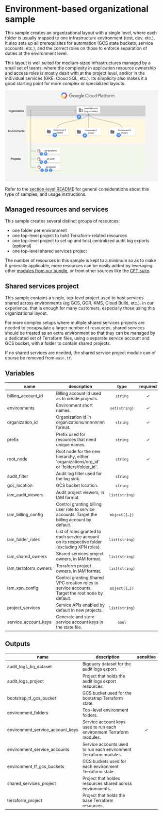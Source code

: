 # Environment-based organizational sample

This sample creates an organizational layout with a single level, where each  folder is usually mapped to one infrastructure environment (test, dev, etc.). It also sets up all prerequisites for automation (GCS state buckets, service accounts, etc.), and the correct roles on those to enforce separation of duties at the environment level.

This layout is well suited for medium-sized infrastructures managed by a small set of teams, where the complexity in application resource ownership and access roles is mostly dealt with at the project level, and/or in the individual services (GKE, Cloud SQL, etc.). Its simplicity also makes it a good starting point for more complex or specialized layouts.

![High-level diagram](diagram.png "High-level diagram")

Refer to the [section-level README](../README.md) for general considerations about this type of samples, and usage instructions.

## Managed resources and services

This sample creates several distinct groups of resources:

- one folder per environment
- one top-level project to hold Terraform-related resources
- one top-level project to set up and host centralized audit log exports (optional)
- one top-level shared services project

The number of resources in this sample is kept to a minimum so as to make it generally applicable, more resources can be easily added by leveraging other [modules from our bundle](../../modules/), or from other sources like the [CFT suite](https://github.com/terraform-google-modules).

## Shared services project

This sample contains a single, top-level project used to host services shared across environments (eg GCS, GCR, KMS, Cloud Build, etc.). In our experience, that is enough for many customers, especially those using this organizational layout.

For more complex setups where multiple shared services projects are needed to encapsulate a larger number of resources, shared services should be treated as an extra environment so that they can be managed by a dedicated set of Terraform files, using a separate service account and GCS bucket, with a folder to contain shared projects.

If no shared services are needed, the shared service project module can of course be removed from `main.tf`.


<!-- BEGIN TFDOC -->

## Variables

| name | description | type | required | default |
|---|---|:---:|:---:|:---:|
| billing_account_id | Billing account id used as to create projects. | <code>string</code> | ✓ |  |
| environments | Environment short names. | <code>set&#40;string&#41;</code> | ✓ |  |
| organization_id | Organization id in organizations/nnnnnnnn format. | <code>string</code> | ✓ |  |
| prefix | Prefix used for resources that need unique names. | <code>string</code> | ✓ |  |
| root_node | Root node for the new hierarchy, either 'organizations/org_id' or 'folders/folder_id'. | <code>string</code> | ✓ |  |
| audit_filter | Audit log filter used for the log sink. | <code>string</code> |  | <code title="&#34;&#10;logName: &#34;&#47;logs&#47;cloudaudit.googleapis.com&#37;2Factivity&#34;&#10;OR&#10;logName: &#34;&#47;logs&#47;cloudaudit.googleapis.com&#37;2Fsystem_event&#34;&#34;">&#8230;</code> |
| gcs_location | GCS bucket location. | <code>string</code> |  | <code>&#34;EU&#34;</code> |
| iam_audit_viewers | Audit project viewers, in IAM format. | <code>list&#40;string&#41;</code> |  | <code>&#91;&#93;</code> |
| iam_billing_config | Control granting billing user role to service accounts. Target the billing account by default. | <code title="object&#40;&#123;&#10;  grant      &#61; bool&#10;  target_org &#61; bool&#10;&#125;&#41;">object&#40;&#123;&#8230;&#125;&#41;</code> |  | <code title="&#123;&#10;  grant      &#61; true&#10;  target_org &#61; false&#10;&#125;">&#123;&#8230;&#125;</code> |
| iam_folder_roles | List of roles granted to each service account on its respective folder (excluding XPN roles). | <code>list&#40;string&#41;</code> |  | <code title="&#91;&#10;  &#34;roles&#47;compute.networkAdmin&#34;,&#10;  &#34;roles&#47;owner&#34;,&#10;  &#34;roles&#47;resourcemanager.folderViewer&#34;,&#10;  &#34;roles&#47;resourcemanager.projectCreator&#34;,&#10;&#93;">&#91;&#8230;&#93;</code> |
| iam_shared_owners | Shared services project owners, in IAM format. | <code>list&#40;string&#41;</code> |  | <code>&#91;&#93;</code> |
| iam_terraform_owners | Terraform project owners, in IAM format. | <code>list&#40;string&#41;</code> |  | <code>&#91;&#93;</code> |
| iam_xpn_config | Control granting Shared VPC creation roles to service accounts. Target the root node by default. | <code title="object&#40;&#123;&#10;  grant      &#61; bool&#10;  target_org &#61; bool&#10;&#125;&#41;">object&#40;&#123;&#8230;&#125;&#41;</code> |  | <code title="&#123;&#10;  grant      &#61; true&#10;  target_org &#61; true&#10;&#125;">&#123;&#8230;&#125;</code> |
| project_services | Service APIs enabled by default in new projects. | <code>list&#40;string&#41;</code> |  | <code title="&#91;&#10;  &#34;container.googleapis.com&#34;,&#10;  &#34;stackdriver.googleapis.com&#34;,&#10;&#93;">&#91;&#8230;&#93;</code> |
| service_account_keys | Generate and store service account keys in the state file. | <code>bool</code> |  | <code>true</code> |

## Outputs

| name | description | sensitive |
|---|---|:---:|
| audit_logs_bq_dataset | Bigquery dataset for the audit logs export. |  |
| audit_logs_project | Project that holds the audit logs export resources. |  |
| bootstrap_tf_gcs_bucket | GCS bucket used for the bootstrap Terraform state. |  |
| environment_folders | Top-level environment folders. |  |
| environment_service_account_keys | Service account keys used to run each environment Terraform modules. | ✓ |
| environment_service_accounts | Service accounts used to run each environment Terraform modules. |  |
| environment_tf_gcs_buckets | GCS buckets used for each environment Terraform state. |  |
| shared_services_project | Project that holdes resources shared across environments. |  |
| terraform_project | Project that holds the base Terraform resources. |  |

<!-- END TFDOC -->

